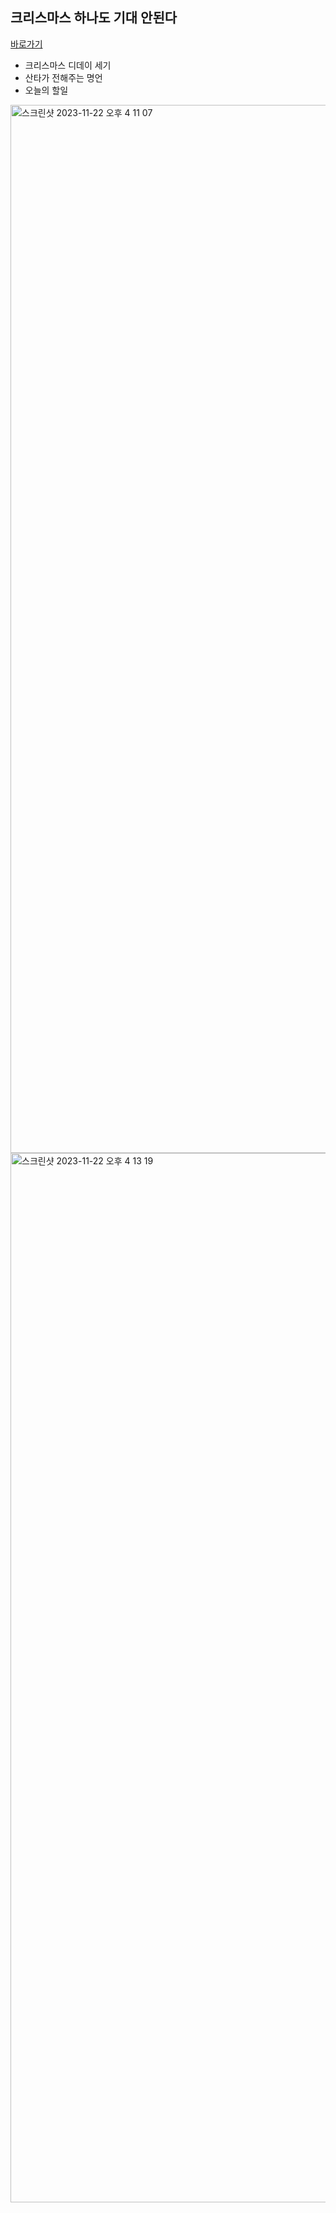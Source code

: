 ## 크리스마스 하나도 기대 안된다
[바로가기](https://nagosoo.github.io/im-not-looking-forward-to-Christmas/)
- 크리스마스 디데이 세기
- 산타가 전해주는 명언
- 오늘의 할일
<img width="1677" alt="스크린샷 2023-11-22 오후 4 11 07" src="https://github.com/nagosoo/im-not-looking-forward-to-Christmas/assets/82588344/ac592c50-0467-4788-94c8-ca6c073538fb">
<img width="1679" alt="스크린샷 2023-11-22 오후 4 13 19" src="https://github.com/nagosoo/im-not-looking-forward-to-Christmas/assets/82588344/2c76bece-8f98-4df2-be5b-9151ab236d99">
